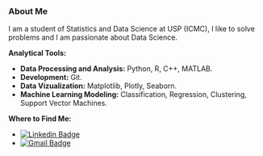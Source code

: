 ### About Me

I am a student of Statistics and Data Science at USP (ICMC), I like to solve problems and I am passionate about Data Science.

**Analytical Tools:**

* **Data Processing and Analysis:** Python, R, C++, MATLAB.
* **Development:** Git.
* **Data Vizualization:** Matplotlib, Plotly, Seaborn.
* **Machine Learning Modeling:** Classification, Regression, Clustering, Support Vector Machines.
    
**Where to Find Me:**

* [![Linkedin Badge](https://img.shields.io/badge/-Fernando_da_Silva-blue?style=flat-square&logo=Linkedin&logoColor=white&link=https://www.linkedin.com/in/fernando-da-silva-silva/)](https://www.linkedin.com/in/fernando-da-silva-silva/)
* [![Gmail Badge](https://img.shields.io/badge/-fernandovieira88@gmail.com-c14438?style=flat-square&logo=Gmail&logoColor=white&link=mailto:fernandovieira88@gmail.com)](mailto:fernandovieira88@gmail.com)



<!--
* [![Gmail Badge](https://img.shields.io/badge/-brunosantos@usp.br-c14438?style=flat-square&logo=Gmail&logoColor=white&link=mailto:brunosantos@usp.br)](mailto:brunosantos@usp.br)



<!--
**Fernando1729/fernando1729** is a ✨ _special_ ✨ repository because its `README.md` (this file) appears on your GitHub profile.

Here are some ideas to get you started:

- 🔭 I’m currently working on ...
- 🌱 I’m currently learning ...
- 👯 I’m looking to collaborate on ...
- 🤔 I’m looking for help with ...
- 💬 Ask me about ...
- 📫 How to reach me: ...
- 😄 Pronouns: ...
- ⚡ Fun fact: ...
-->
